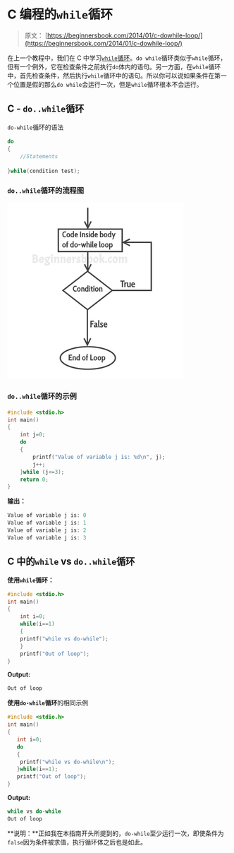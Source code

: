 # C 编程的`while`循环

> 原文： [https://beginnersbook.com/2014/01/c-dowhile-loop/](https://beginnersbook.com/2014/01/c-dowhile-loop/)

在上一个教程中，我们在 C 中学习[`while`循环](https://beginnersbook.com/2014/01/c-while-loop/)。`do while`循环类似于`while`循环，但有一个例外，它在检查条件之前执行`do`体内的语句。另一方面，在`while`循环中，首先检查条件，然后执行`while`循环中的语句。所以你可以说如果条件在第一个位置是假的那么`do while`会运行一次，但是`while`循环根本不会运行。

## C - `do..while`循环

`do-while`循环的语法

```c
do
{
    //Statements 

}while(condition test);
```

### `do..while`循环的流程图

![C do while loop](img/eb9fcb2a0902bc04ae77c4979c28e7ab.jpg)

### `do..while`循环的示例

```c
#include <stdio.h>
int main()
{
	int j=0;
	do
	{
		printf("Value of variable j is: %d\n", j);
		j++;
	}while (j<=3);
	return 0;
}

```

**输出：**

```c
Value of variable j is: 0
Value of variable j is: 1
Value of variable j is: 2
Value of variable j is: 3

```

## C 中的`while` vs `do..while`循环

**使用`while`循环：**

```c
#include <stdio.h>
int main()
{
    int i=0;
    while(i==1)
    {
	printf("while vs do-while");
    }
    printf("Out of loop");
}
```

**Output:**

```c
Out of loop
```

**使用`do-while`循环**的相同示例

```c
#include <stdio.h>
int main()
{
   int i=0;
   do
   {
	printf("while vs do-while\n");
   }while(i==1);
   printf("Out of loop");
}
```

**Output:**

```c
while vs do-while
Out of loop
```

**说明：**正如我在本指南开头所提到的，`do-while`至少运行一次，即使条件为`false`因为条件被求值，执行循环体之后也是如此。